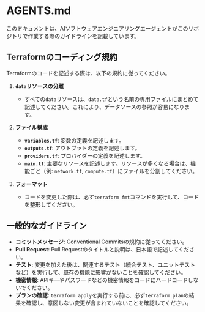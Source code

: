 # AGENTS.md

このドキュメントは、AIソフトウェアエンジニアリングエージェントがこのリポジトリで作業する際のガイドラインを記載しています。

## Terraformのコーディング規約

Terraformのコードを記述する際は、以下の規約に従ってください。

1.  **`data`リソースの分離**
    *   すべての`data`リソースは、`data.tf`という名前の専用ファイルにまとめて記述してください。これにより、データソースの参照が容易になります。

2.  **ファイル構成**
    *   **`variables.tf`**: 変数の定義を記述します。
    *   **`outputs.tf`**: アウトプットの定義を記述します。
    *   **`providers.tf`**: プロバイダーの定義を記述します。
    *   **`main.tf`**: 主要なリソースを記述します。リソースが多くなる場合は、機能ごと（例: `network.tf`, `compute.tf`）にファイルを分割してください。

3.  **フォーマット**
    *   コードを変更した際は、必ず`terraform fmt`コマンドを実行して、コードを整形してください。

## 一般的なガイドライン

*   **コミットメッセージ**: Conventional Commitsの規約に従ってください。
*   **Pull Request**: Pull Requestのタイトルと説明は、日本語で記述してください。
*   **テスト**: 変更を加えた後は、関連するテスト（統合テスト、ユニットテストなど）を実行して、既存の機能に影響がないことを確認してください。
*   **機密情報**: APIキーやパスワードなどの機密情報をコードにハードコードしないでください。
*   **プランの確認**: `terraform apply`を実行する前に、必ず`terraform plan`の結果を確認し、意図しない変更が含まれていないことを確認してください。
